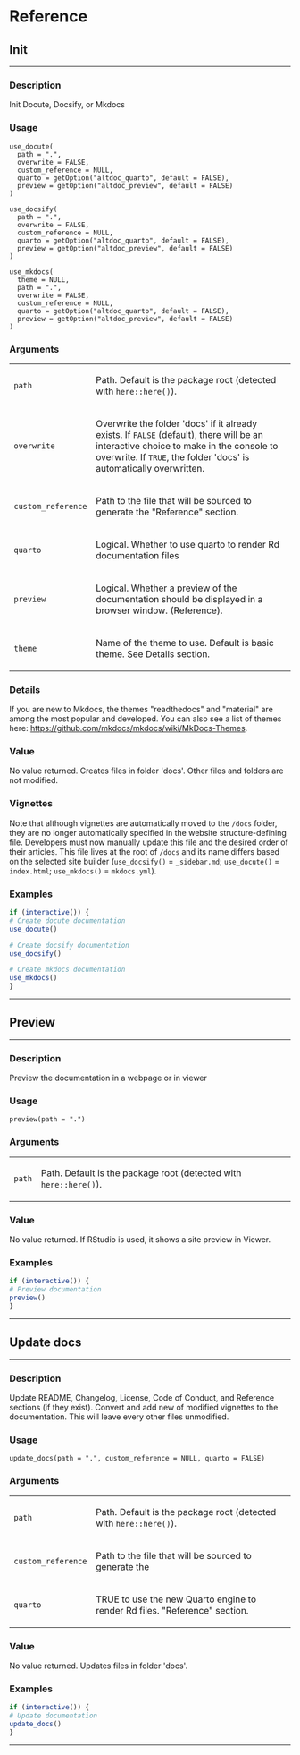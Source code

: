 # Reference 

## Init
-------------------------------

### Description

Init Docute, Docsify, or Mkdocs

### Usage

    use_docute(
      path = ".",
      overwrite = FALSE,
      custom_reference = NULL,
      quarto = getOption("altdoc_quarto", default = FALSE),
      preview = getOption("altdoc_preview", default = FALSE)
    )

    use_docsify(
      path = ".",
      overwrite = FALSE,
      custom_reference = NULL,
      quarto = getOption("altdoc_quarto", default = FALSE),
      preview = getOption("altdoc_preview", default = FALSE)
    )

    use_mkdocs(
      theme = NULL,
      path = ".",
      overwrite = FALSE,
      custom_reference = NULL,
      quarto = getOption("altdoc_quarto", default = FALSE),
      preview = getOption("altdoc_preview", default = FALSE)
    )

### Arguments

<table>
<tbody>
<tr class="odd">
<td><code id="use_docute_:_path">path</code></td>
<td><p>Path. Default is the package root (detected with <code>here::here()</code>).</p></td>
</tr>
<tr class="even">
<td><code id="use_docute_:_overwrite">overwrite</code></td>
<td><p>Overwrite the folder 'docs' if it already exists. If <code>FALSE</code> (default), there will be an interactive choice to make in the console to overwrite. If <code>TRUE</code>, the folder 'docs' is automatically overwritten.</p></td>
</tr>
<tr class="odd">
<td><code id="use_docute_:_custom_reference">custom_reference</code></td>
<td><p>Path to the file that will be sourced to generate the "Reference" section.</p></td>
</tr>
<tr class="even">
<td><code id="use_docute_:_quarto">quarto</code></td>
<td><p>Logical. Whether to use quarto to render Rd documentation files</p></td>
</tr>
<tr class="odd">
<td><code id="use_docute_:_preview">preview</code></td>
<td><p>Logical. Whether a preview of the documentation should be displayed in a browser window. (Reference).</p></td>
</tr>
<tr class="even">
<td><code id="use_docute_:_theme">theme</code></td>
<td><p>Name of the theme to use. Default is basic theme. See Details section.</p></td>
</tr>
</tbody>
</table>

### Details

If you are new to Mkdocs, the themes "readthedocs" and "material" are
among the most popular and developed. You can also see a list of themes
here: <https://github.com/mkdocs/mkdocs/wiki/MkDocs-Themes>.

### Value

No value returned. Creates files in folder 'docs'. Other files and
folders are not modified.

### Vignettes

Note that although vignettes are automatically moved to the `⁠/docs⁠`
folder, they are no longer automatically specified in the website
structure-defining file. Developers must now manually update this file
and the desired order of their articles. This file lives at the root of
`⁠/docs⁠` and its name differs based on the selected site builder
(`use_docsify()` = `⁠_sidebar.md⁠`; `use_docute()` = `index.html`;
`use_mkdocs()` = `mkdocs.yml`).

### Examples

```r
if (interactive()) {
# Create docute documentation
use_docute()

# Create docsify documentation
use_docsify()

# Create mkdocs documentation
use_mkdocs()
}
```


---
## Preview
---------------------------------------------------

### Description

Preview the documentation in a webpage or in viewer

### Usage

    preview(path = ".")

### Arguments

<table>
<tbody>
<tr class="odd">
<td><code id="preview_:_path">path</code></td>
<td><p>Path. Default is the package root (detected with <code>here::here()</code>).</p></td>
</tr>
</tbody>
</table>

### Value

No value returned. If RStudio is used, it shows a site preview in
Viewer.

### Examples

```r
if (interactive()) {
# Preview documentation
preview()
}
```


---
## Update docs
--------------------

### Description

Update README, Changelog, License, Code of Conduct, and Reference
sections (if they exist). Convert and add new of modified vignettes to
the documentation. This will leave every other files unmodified.

### Usage

    update_docs(path = ".", custom_reference = NULL, quarto = FALSE)

### Arguments

<table>
<tbody>
<tr class="odd">
<td><code id="update_docs_:_path">path</code></td>
<td><p>Path. Default is the package root (detected with <code>here::here()</code>).</p></td>
</tr>
<tr class="even">
<td><code id="update_docs_:_custom_reference">custom_reference</code></td>
<td><p>Path to the file that will be sourced to generate the</p></td>
</tr>
<tr class="odd">
<td><code id="update_docs_:_quarto">quarto</code></td>
<td><p>TRUE to use the new Quarto engine to render Rd files. "Reference" section.</p></td>
</tr>
</tbody>
</table>

### Value

No value returned. Updates files in folder 'docs'.

### Examples

```r
if (interactive()) {
# Update documentation
update_docs()
}
```


---
